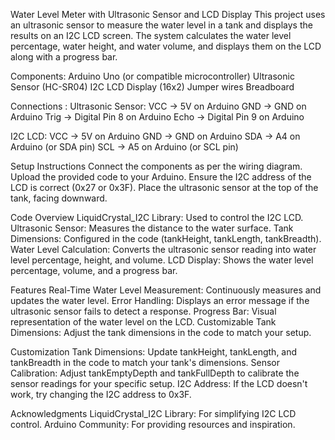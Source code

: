 Water Level Meter with Ultrasonic Sensor and LCD Display
This project uses an ultrasonic sensor to measure the water level in a tank and displays the results on an I2C LCD screen.
The system calculates the water level percentage, water height, and water volume, and displays them on the LCD along with a progress bar.

Components:
Arduino Uno (or compatible microcontroller)
Ultrasonic Sensor (HC-SR04)
I2C LCD Display (16x2)
Jumper wires
Breadboard

Connections :
Ultrasonic Sensor:
VCC → 5V on Arduino
GND → GND on Arduino
Trig → Digital Pin 8 on Arduino
Echo → Digital Pin 9 on Arduino

I2C LCD:
VCC → 5V on Arduino
GND → GND on Arduino
SDA → A4 on Arduino (or SDA pin)
SCL → A5 on Arduino (or SCL pin)

Setup Instructions
Connect the components as per the wiring diagram.
Upload the provided code to your Arduino.
Ensure the I2C address of the LCD is correct (0x27 or 0x3F).
Place the ultrasonic sensor at the top of the tank, facing downward.

Code Overview
LiquidCrystal_I2C Library: Used to control the I2C LCD.
Ultrasonic Sensor: Measures the distance to the water surface.
Tank Dimensions: Configured in the code (tankHeight, tankLength, tankBreadth).
Water Level Calculation: Converts the ultrasonic sensor reading into water level percentage, height, and volume.
LCD Display: Shows the water level percentage, volume, and a progress bar.

Features
Real-Time Water Level Measurement: Continuously measures and updates the water level.
Error Handling: Displays an error message if the ultrasonic sensor fails to detect a response.
Progress Bar: Visual representation of the water level on the LCD.
Customizable Tank Dimensions: Adjust the tank dimensions in the code to match your setup.

Customization
Tank Dimensions: Update tankHeight, tankLength, and tankBreadth in the code to match your tank's dimensions.
Sensor Calibration: Adjust tankEmptyDepth and tankFullDepth to calibrate the sensor readings for your specific setup.
I2C Address: If the LCD doesn't work, try changing the I2C address to 0x3F.

Acknowledgments
LiquidCrystal_I2C Library: For simplifying I2C LCD control.
Arduino Community: For providing resources and inspiration.
